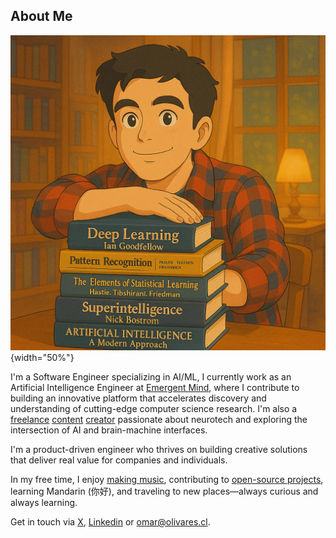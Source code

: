 ## About Me

![](static/images/profile.png){width="50%"}

I'm a Software Engineer specializing in AI/ML, I currently work as an Artificial Intelligence Engineer at [Emergent Mind](https://www.emergentmind.com), where I contribute to building an innovative platform that accelerates discovery and understanding of cutting-edge computer science research. I'm also a [freelance](https://www.youtube.com/watch?v=_MIEZSgQYHE) [content](https://www.youtube.com/watch?v=kFlLzFuslfQ) [creator](https://www.youtube.com/watch?v=ISa10TrJK7w) passionate about neurotech and exploring the intersection of AI and brain-machine interfaces.

I'm a product-driven engineer who thrives on building creative solutions that deliver real value for companies and individuals.

In my free time, I enjoy [making music](https://open.spotify.com/artist/5e6x7QJXOGbkDEPpEOWm1w), contributing to [open-source projects](https://github.com/ofou), learning Mandarin (你好), and traveling to new places—always curious and always learning.

Get in touch via [X](https://twitter.com/omarnomad), [Linkedin](https://www.linkedin.com/in/ofou) or [omar@olivares.cl](mailto:omar@olivares.cl).
